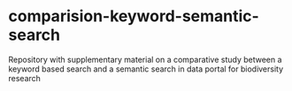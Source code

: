 # comparision-keyword-semantic-search
Repository with supplementary material on a comparative study between a keyword based search and a semantic search in data portal for biodiversity research
